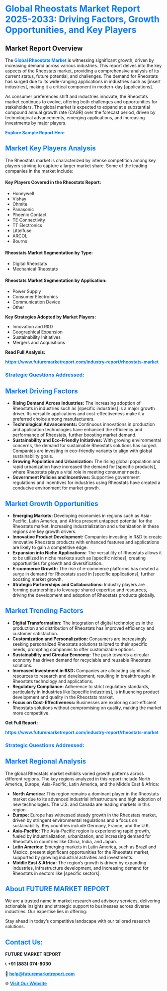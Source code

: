 <h1 style="color: #007BFF;">Global Rheostats Market Report 2025-2033: Driving Factors, Growth Opportunities, and Key Players</h1>

<section id="overview">
<h2>Market Report Overview</h2>
<p>The <a href="https://www.futuremarketreport.com/industry-report/rheostats-market" style="color: #007BFF; text-decoration: none;"><strong>Global Rheostats Market</strong></a> is witnessing significant growth, driven by increasing demand across various industries. This report delves into the key aspects of the Rheostats market, providing a comprehensive analysis of its current status, future potential, and challenges. The demand for Rheostats has surged due to its wide-ranging applications in industries such as [insert industries], making it a critical component in modern-day [applications].</p>
<p>As consumer preferences shift and industries innovate, the Rheostats market continues to evolve, offering both challenges and opportunities for stakeholders. The global market is expected to expand at a substantial compound annual growth rate (CAGR) over the forecast period, driven by technological advancements, emerging applications, and increasing investments by major players.</p>
</section>

<section id="overview">
<p><a href="https://www.futuremarketreport.com/request-sample/reportId=62772" style="color: #007BFF; text-decoration: none;"><strong>Explore Sample Report Here</strong></a></p>
</section>

<section id="key-players">
<h2 style="color: #007BFF;">Market Key Players Analysis</h2>
<p>The Rheostats market is characterized by intense competition among key players striving to capture a larger market share. Some of the leading companies in the market include:</p>
<h4>Key Players Covered in the Rheostats Report:</h4>
<ul><li>Honeywell</li><li>Vishay</li><li>Ohmite</li><li>Panasonic</li><li>Phoenix Contact</li><li>TE Connectivity</li><li>TT Electronics</li><li>Littelfuse</li><li>ARCOL</li><li>Bourns</li></ul>
<h4>Rheostats Market Segmentation by Type:</h4>
<ul><li>Digital Rheostats</li><li>Mechanical Rheostats</li></ul>

<h4>Rheostats Market Segmentation by Application:</h4>
<ul><li>Power Supply</li><li>Consumer Electronics</li><li>Communication Device</li><li>Other</li></ul>
<p><strong>Key Strategies Adopted by Market Players:</strong></p>
<ul>
<li>Innovation and R&D</li>
<li>Geographical Expansion</li>
<li>Sustainability Initiatives</li>
<li>Mergers and Acquisitions</li>
</ul>
</section>

<section>
<p><strong>Read Full Analysis: </strong></p><a href="https://www.futuremarketreport.com/industry-report/rheostats-market" style="color: #007BFF; text-decoration: none;"><strong>https://www.futuremarketreport.com/industry-report/rheostats-market</strong></a>
<h3 style="color: #007BFF;">Strategic Questions Addressed:</h3>
</section>

<section id="driving-factors">
<h2 style="color: #007BFF;">Market Driving Factors</h2>
<ul>
<li><strong>Rising Demand Across Industries:</strong> The increasing adoption of Rheostats in industries such as [specific industries] is a major growth driver. Its versatile applications and cost-effectiveness make it a preferred choice among manufacturers.</li>
<li><strong>Technological Advancements:</strong> Continuous innovations in production and application technologies have enhanced the efficiency and performance of Rheostats, further boosting market demand.</li>
<li><strong>Sustainability and Eco-Friendly Initiatives:</strong> With growing environmental concerns, the demand for sustainable Rheostats solutions has surged. Companies are investing in eco-friendly variants to align with global sustainability goals.</li>
<li><strong>Growing Population and Urbanization:</strong> The rising global population and rapid urbanization have increased the demand for [specific products], where Rheostats plays a vital role in meeting consumer needs.</li>
<li><strong>Government Policies and Incentives:</strong> Supportive government regulations and incentives for industries using Rheostats have created a conducive environment for market growth.</li>
</ul>
</section>

<section id="growth-opportunities">
<h2 style="color: #007BFF;">Market Growth Opportunities</h2>
<ul>
<li><strong>Emerging Markets:</strong> Developing economies in regions such as Asia-Pacific, Latin America, and Africa present untapped potential for the Rheostats market. Increasing industrialization and urbanization in these regions are key growth drivers.</li>
<li><strong>Innovative Product Development:</strong> Companies investing in R&D to create innovative Rheostats products with enhanced features and applications are likely to gain a competitive edge.</li>
<li><strong>Expansion into Niche Applications:</strong> The versatility of Rheostats allows it to be utilized in niche markets such as [specific niches], creating opportunities for growth and diversification.</li>
<li><strong>E-commerce Growth:</strong> The rise of e-commerce platforms has created a surge in demand for Rheostats used in [specific applications], further boosting market growth.</li>
<li><strong>Strategic Partnerships and Collaborations:</strong> Industry players are forming partnerships to leverage shared expertise and resources, driving the development and adoption of Rheostats products globally.</li>
</ul>
</section>

<section id="trending-factors">
<h2 style="color: #007BFF;">Market Trending Factors</h2>
<ul>
<li><strong>Digital Transformation:</strong> The integration of digital technologies in the production and distribution of Rheostats has improved efficiency and customer satisfaction.</li>
<li><strong>Customization and Personalization:</strong> Consumers are increasingly seeking personalized Rheostats solutions tailored to their specific needs, prompting companies to offer customizable options.</li>
<li><strong>Sustainability and Circular Economy:</strong> The push towards a circular economy has driven demand for recyclable and reusable Rheostats solutions.</li>
<li><strong>Increased Investment in R&D:</strong> Companies are allocating significant resources to research and development, resulting in breakthroughs in Rheostats technology and applications.</li>
<li><strong>Regulatory Compliance:</strong> Adherence to strict regulatory standards, particularly in industries like [specific industries], is influencing product development and quality in the Rheostats market.</li>
<li><strong>Focus on Cost-Effectiveness:</strong> Businesses are exploring cost-efficient Rheostats solutions without compromising on quality, making the market more competitive.</li>
</ul>
</section>

<section>
<p><strong>Get Full Report: </strong></p><a href="https://www.futuremarketreport.com/industry-report/rheostats-market" style="color: #007BFF; text-decoration: none;"><strong>https://www.futuremarketreport.com/industry-report/rheostats-market</strong></a>
<h3 style="color: #007BFF;">Strategic Questions Addressed:</h3>
</section>


<section id="regional-analysis">
<h2 style="color: #007BFF;">Market Regional Analysis</h2>
<p>The global Rheostats market exhibits varied growth patterns across different regions. The key regions analyzed in this report include North America, Europe, Asia-Pacific, Latin America, and the Middle East & Africa:</p>
<ul>
<li><strong>North America:</strong> This region remains a dominant player in the Rheostats market due to its advanced industrial infrastructure and high adoption of new technologies. The U.S. and Canada are leading markets in this region.</li>
<li><strong>Europe:</strong> Europe has witnessed steady growth in the Rheostats market, driven by stringent environmental regulations and a focus on sustainability. Key countries include Germany, France, and the U.K.</li>
<li><strong>Asia-Pacific:</strong> The Asia-Pacific region is experiencing rapid growth, fueled by industrialization, urbanization, and increasing demand for Rheostats in countries like China, India, and Japan.</li>
<li><strong>Latin America:</strong> Emerging markets in Latin America, such as Brazil and Mexico, present significant opportunities for the Rheostats market, supported by growing industrial activities and investments.</li>
<li><strong>Middle East & Africa:</strong> The region’s growth is driven by expanding industries, infrastructure development, and increasing demand for Rheostats in sectors like [specific sectors].</li>
</ul>
</section>

<footer>
<h2 style="color: #007BFF;">About FUTURE MARKET REPORT</h2>
<p>We are a trusted name in market research and advisory services, delivering actionable insights and strategic support to businesses across diverse industries. Our expertise lies in offering:</p>

<p>Stay ahead in today’s competitive landscape with our tailored research solutions.</p>

<h2 style="color: #007BFF;">Contact Us:</h2>
<p><strong>FUTURE MARKET REPORT</strong></p>
<p>📞 <strong>+91 (883) 074-8030</strong></p>
<p>📧 <strong><a href="mailto:help@futuremarketreport.com" style="color: #007BFF;">help@futuremarketreport.com</a></strong></p>
<p>🌐 <strong><a href="https://www.futuremarketreport.com/" style="color: #007BFF;">Visit Our Website</a></strong></p>
</footer>